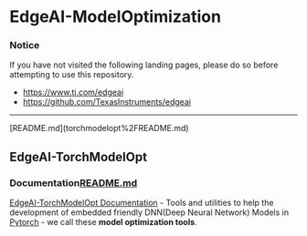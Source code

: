 # EdgeAI-ModelOptimization

### Notice
If you have not visited the following landing pages, please do so before attempting to use this repository.
- https://www.ti.com/edgeai 
- https://github.com/TexasInstruments/edgeai

<hr>[README.md](torchmodelopt%2FREADME.md)

## EdgeAI-TorchModelOpt

### Documentation[README.md](torchmodelopt%2FREADME.md)
[EdgeAI-TorchModelOpt Documentation](./torchmodelopt/README.md) - Tools and utilities to help the development of embedded friendly DNN(Deep Neural Network) Models in [Pytorch](https://pytorch.org) - we call these **model optimization tools**.
